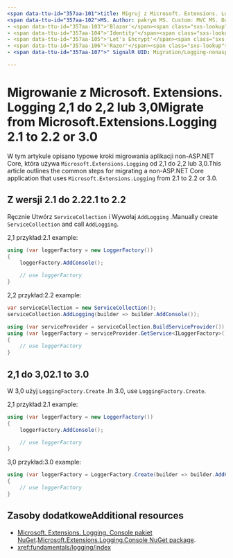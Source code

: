 ```yaml
---
<span data-ttu-id="357aa-101">title: Migruj z Microsoft. Extensions. Logging 2,1 do 2,2 lub 3,0 Author: pakrym Description: informacje na temat migrowania aplikacji non-ASP.NET Core, która używa Microsoft. Extensions. rejestrowanie z 2,1 do 2,2 lub 3,0.</span><span class="sxs-lookup"><span data-stu-id="357aa-101">title: Migrate from Microsoft.Extensions.Logging 2.1 to 2.2 or 3.0 author: pakrym description: Learn how to migrate a non-ASP.NET Core application that uses Microsoft.Extensions.Logging from 2.1 to 2.2 or 3.0.</span></span>
<span data-ttu-id="357aa-102">MS. Author: pakrym MS. Custom: MVC MS. Date: 01/04/2019 No-Loc:</span><span class="sxs-lookup"><span data-stu-id="357aa-102">ms.author: pakrym ms.custom: mvc ms.date: 01/04/2019 no-loc:</span></span>
- <span data-ttu-id="357aa-103">'Blazor'</span><span class="sxs-lookup"><span data-stu-id="357aa-103">'Blazor'</span></span>
- <span data-ttu-id="357aa-104">'Identity'</span><span class="sxs-lookup"><span data-stu-id="357aa-104">'Identity'</span></span>
- <span data-ttu-id="357aa-105">'Let's Encrypt'</span><span class="sxs-lookup"><span data-stu-id="357aa-105">'Let's Encrypt'</span></span>
- <span data-ttu-id="357aa-106">'Razor'</span><span class="sxs-lookup"><span data-stu-id="357aa-106">'Razor'</span></span>
- <span data-ttu-id="357aa-107">" SignalR UID: Migration/Logging-nonaspnetcore</span><span class="sxs-lookup"><span data-stu-id="357aa-107">'SignalR' uid: migration/logging-nonaspnetcore</span></span>

---
```


# <a name="migrate-from-microsoftextensionslogging-21-to-22-or-30"></a><span data-ttu-id="357aa-108">Migrowanie z Microsoft. Extensions. Logging 2,1 do 2,2 lub 3,0</span><span class="sxs-lookup"><span data-stu-id="357aa-108">Migrate from Microsoft.Extensions.Logging 2.1 to 2.2 or 3.0</span></span>

<span data-ttu-id="357aa-109">W tym artykule opisano typowe kroki migrowania aplikacji non-ASP.NET Core, która używa `Microsoft.Extensions.Logging` od 2,1 do 2,2 lub 3,0.</span><span class="sxs-lookup"><span data-stu-id="357aa-109">This article outlines the common steps for migrating a non-ASP.NET Core application that uses `Microsoft.Extensions.Logging` from 2.1 to 2.2 or 3.0.</span></span>

## <a name="21-to-22"></a><span data-ttu-id="357aa-110">Z wersji 2.1 do 2.2</span><span class="sxs-lookup"><span data-stu-id="357aa-110">2.1 to 2.2</span></span>

<span data-ttu-id="357aa-111">Ręcznie Utwórz `ServiceCollection` i Wywołaj `AddLogging` .</span><span class="sxs-lookup"><span data-stu-id="357aa-111">Manually create `ServiceCollection` and call `AddLogging`.</span></span>

<span data-ttu-id="357aa-112">2,1 przykład:</span><span class="sxs-lookup"><span data-stu-id="357aa-112">2.1 example:</span></span>

```csharp
using (var loggerFactory = new LoggerFactory())
{
    loggerFactory.AddConsole();

    // use loggerFactory
}
```

<span data-ttu-id="357aa-113">2,2 przykład:</span><span class="sxs-lookup"><span data-stu-id="357aa-113">2.2 example:</span></span>

```csharp
var serviceCollection = new ServiceCollection();
serviceCollection.AddLogging(builder => builder.AddConsole());

using (var serviceProvider = serviceCollection.BuildServiceProvider())
using (var loggerFactory = serviceProvider.GetService<ILoggerFactory>())
{
    // use loggerFactory
}
```

## <a name="21-to-30"></a><span data-ttu-id="357aa-114">2,1 do 3,0</span><span class="sxs-lookup"><span data-stu-id="357aa-114">2.1 to 3.0</span></span>

<span data-ttu-id="357aa-115">W 3,0 użyj `LoggingFactory.Create` .</span><span class="sxs-lookup"><span data-stu-id="357aa-115">In 3.0, use `LoggingFactory.Create`.</span></span>

<span data-ttu-id="357aa-116">2,1 przykład:</span><span class="sxs-lookup"><span data-stu-id="357aa-116">2.1 example:</span></span>

```csharp
using (var loggerFactory = new LoggerFactory())
{
    loggerFactory.AddConsole();

    // use loggerFactory
}
```

<span data-ttu-id="357aa-117">3,0 przykład:</span><span class="sxs-lookup"><span data-stu-id="357aa-117">3.0 example:</span></span>

```csharp
using (var loggerFactory = LoggerFactory.Create(builder => builder.AddConsole()))
{
    // use loggerFactory
}
```

## <a name="additional-resources"></a><span data-ttu-id="357aa-118">Zasoby dodatkowe</span><span class="sxs-lookup"><span data-stu-id="357aa-118">Additional resources</span></span>

* <span data-ttu-id="357aa-119">[Microsoft. Extensions. Logging. Console pakiet NuGet](https://www.nuget.org/packages/Microsoft.Extensions.Logging.Console/).</span><span class="sxs-lookup"><span data-stu-id="357aa-119">[Microsoft.Extensions.Logging.Console NuGet package](https://www.nuget.org/packages/Microsoft.Extensions.Logging.Console/).</span></span>
* <xref:fundamentals/logging/index>
